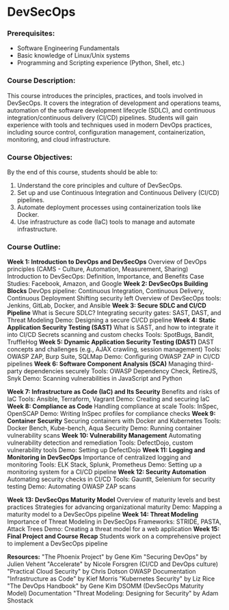 # DevSecOps

### Prerequisites:
 - Software Engineering Fundamentals
 - Basic knowledge of Linux/Unix systems
 - Programming and Scripting experience (Python, Shell, etc.)

### Course Description:

This course introduces the principles, practices, and tools involved in DevSecOps. It covers the integration of development and operations teams, automation of the software development lifecycle (SDLC), and continuous integration/continuous delivery (CI/CD) pipelines. Students will gain experience with tools and techniques used in modern DevOps practices, including source control, configuration management, containerization, monitoring, and cloud infrastructure.

### Course Objectives:
By the end of this course, students should be able to:
1. Understand the core principles and culture of DevSecOps.
2. Set up and use Continuous Integration and Continuous Delivery (CI/CD) pipelines.
3. Automate deployment processes using containerization tools like Docker.
4. Use infrastructure as code (IaC) tools to manage and automate infrastructure.


### Course Outline:
**Week 1: Introduction to DevOps and DevSecOps**
Overview of DevOps principles (CAMS - Culture, Automation, Measurement, Sharing)
Introduction to DevSecOps: Definition, Importance, and Benefits
Case Studies: Facebook, Amazon, and Google
**Week 2: DevSecOps Building Blocks**
DevOps pipeline: Continuous Integration, Continuous Delivery, Continuous Deployment
Shifting security left
Overview of DevSecOps tools: Jenkins, GitLab, Docker, and Ansible
**Week 3: Secure SDLC and CI/CD Pipeline**
What is Secure SDLC?
Integrating security gates: SAST, DAST, and Threat Modeling
Demo: Designing a secure CI/CD pipeline
**Week 4: Static Application Security Testing (SAST)**
What is SAST, and how to integrate it into CI/CD
Secrets scanning and custom checks
Tools: SpotBugs, Bandit, TruffleHog
**Week 5: Dynamic Application Security Testing (DAST)**
DAST concepts and challenges (e.g., AJAX crawling, session management)
Tools: OWASP ZAP, Burp Suite, SQLMap
Demo: Configuring OWASP ZAP in CI/CD pipelines
**Week 6: Software Component Analysis (SCA)**
Managing third-party dependencies securely
Tools: OWASP Dependency Check, RetireJS, Snyk
Demo: Scanning vulnerabilities in JavaScript and Python

**Week 7: Infrastructure as Code (IaC) and Its Security**
Benefits and risks of IaC
Tools: Ansible, Terraform, Vagrant
Demo: Creating and securing IaC
**Week 8: Compliance as Code**
Handling compliance at scale
Tools: InSpec, OpenSCAP
Demo: Writing InSpec profiles for compliance checks
**Week 9: Container Security**
Securing containers with Docker and Kubernetes
Tools: Docker Bench, Kube-bench, Aqua Security
Demo: Running container vulnerability scans
**Week 10: Vulnerability Management**
Automating vulnerability detection and remediation
Tools: DefectDojo, custom vulnerability tools
Demo: Setting up DefectDojo
**Week 11: Logging and Monitoring in DevSecOps**
Importance of centralized logging and monitoring
Tools: ELK Stack, Splunk, Prometheus
Demo: Setting up a monitoring system for a CI/CD pipeline
**Week 12: Security Automation**
Automating security checks in CI/CD
Tools: Gauntlt, Selenium for security testing
Demo: Automating OWASP ZAP scans


**Week 13: DevSecOps Maturity Model**
Overview of maturity levels and best practices
Strategies for advancing organizational maturity
Demo: Mapping a maturity model to a DevSecOps pipeline
**Week 14: Threat Modeling**
Importance of Threat Modeling in DevSecOps
Frameworks: STRIDE, PASTA, Attack Trees
Demo: Creating a threat model for a web application
**Week 15: Final Project and Course Recap**
Students work on a comprehensive project to implement a DevSecOps pipeline

**Resources:**
"The Phoenix Project" by Gene Kim 
"Securing DevOps" by Julien Vehent 
"Accelerate" by Nicole Forsgren (CI/CD and DevOps culture)
"Practical Cloud Security" by Chris Dotson
OWASP Documentation
"Infrastructure as Code" by Kief Morris
"Kubernetes Security" by Liz Rice
"The DevOps Handbook" by Gene Kim
DSOMM (DevSecOps Maturity Model) Documentation
"Threat Modeling: Designing for Security" by Adam Shostack
